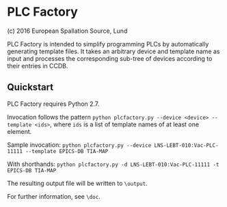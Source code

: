 # PLC Factory
(c) 2016 European Spallation Source, Lund


PLC Factory is intended to simplify programming PLCs by automatically generating template files. It takes an arbitrary device and template name as input and processes the corresponding sub-tree of devices according to their entries in CCDB.

## Quickstart

PLC Factory requires Python 2.7.

Invocation follows the pattern `python plcfactory.py --device <device> --template <ids>`, where `ids` is a list of template names of at least one element.

Sample invocation:
`python plcfactory.py --device LNS-LEBT-010:Vac-PLC-11111 --template EPICS-DB TIA-MAP`

With shorthands:
`python plcfactory.py -d LNS-LEBT-010:Vac-PLC-11111 -t EPICS-DB TIA-MAP`

The resulting output file will be written to `\output`.


For further information, see `\doc`.

